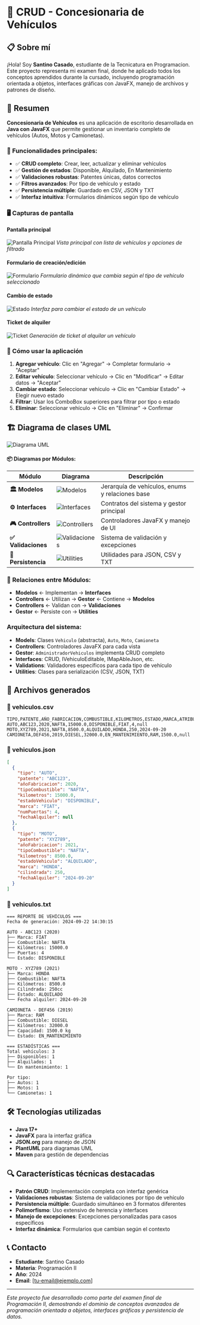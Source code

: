 # 🚗 CRUD - Concesionaria de Vehículos

## 📋 Sobre mí

¡Hola! Soy **Santino Casado**, estudiante de la Tecnicatura en Programacion. Este proyecto representa mi examen final, donde he aplicado todos los conceptos aprendidos durante la cursado,
incluyendo programación orientada a objetos, interfaces gráficas con JavaFX, manejo de archivos y patrones de diseño.

## 📝 Resumen

**Concesionaria de Vehículos** es una aplicación de escritorio desarrollada en **Java con JavaFX** que permite gestionar un inventario completo de vehículos (Autos, Motos y Camionetas).

### 🎯 Funcionalidades principales:

- ✅ **CRUD completo**: Crear, leer, actualizar y eliminar vehículos
- ✅ **Gestión de estados**: Disponible, Alquilado, En Mantenimiento
- ✅ **Validaciones robustas**: Patentes únicas, datos correctos
- ✅ **Filtros avanzados**: Por tipo de vehículo y estado
- ✅ **Persistencia múltiple**: Guardado en CSV, JSON y TXT
- ✅ **Interfaz intuitiva**: Formularios dinámicos según tipo de vehículo

### 🖥️ Capturas de pantalla

#### Pantalla principal

![Pantalla Principal](screenshots/main_view.png)
_Vista principal con lista de vehículos y opciones de filtrado_

#### Formulario de creación/edición

![Formulario](screenshots/formulario_view.png)
_Formulario dinámico que cambia según el tipo de vehículo seleccionado_

#### Cambio de estado

![Estado](screenshots/estado_view.png)
_Interfaz para cambiar el estado de un vehículo_

#### Ticket de alquiler

![Ticket](screenshots/ticket_view.png)
_Generación de ticket al alquilar un vehículo_

### 🚀 Cómo usar la aplicación

1. **Agregar vehículo**: Clic en "Agregar" → Completar formulario → "Aceptar"
2. **Editar vehículo**: Seleccionar vehículo → Clic en "Modificar" → Editar datos → "Aceptar"
3. **Cambiar estado**: Seleccionar vehículo → Clic en "Cambiar Estado" → Elegir nuevo estado
4. **Filtrar**: Usar los ComboBox superiores para filtrar por tipo o estado
5. **Eliminar**: Seleccionar vehículo → Clic en "Eliminar" → Confirmar

## 🏗️ Diagrama de clases UML

![Diagrama UML](uml/UML_General.svg)

#### 📦 Diagramas por Módulos:

| Módulo              | Diagrama                                          | Descripción                                     |
| ------------------- | ------------------------------------------------- | ----------------------------------------------- |
| **🏛️ Modelos**      | ![Modelos](uml/Modelos_Enums.svg)                 | Jerarquía de vehículos, enums y relaciones base |
| **⚙️ Interfaces**   | ![Interfaces](uml/Interfaces_Gestor.svg)          | Contratos del sistema y gestor principal        |
| **🎮 Controllers**  | ![Controllers](uml/Controllers_JavaFX.svg)        | Controladores JavaFX y manejo de UI             |
| **✅ Validaciones** | ![Validaciones](uml/Validaciones_Excepciones.svg) | Sistema de validación y excepciones             |
| **💾 Persistencia** | ![Utilities](uml/Utilities.svg)                   | Utilidades para JSON, CSV y TXT                 |

### 🔗 **Relaciones entre Módulos:**

- **Modelos** ← Implementan → **Interfaces**
- **Controllers** ← Utilizan → **Gestor** ← Contiene → **Modelos**
- **Controllers** ← Validan con → **Validaciones**
- **Gestor** ← Persiste con → **Utilities**

### Arquitectura del sistema:

- **Models**: Clases `Vehiculo` (abstracta), `Auto`, `Moto`, `Camioneta`
- **Controllers**: Controladores JavaFX para cada vista
- **Gestor**: `AdministradorVehiculos` implementa CRUD completo
- **Interfaces**: CRUD, IVehiculoEditable, IMapAbleJson, etc.
- **Validations**: Validadores específicos para cada tipo de vehículo
- **Utilities**: Clases para serialización (CSV, JSON, TXT)

## 📁 Archivos generados

### 📄 vehiculos.csv

```csv
TIPO,PATENTE,AÑO_FABRICACION,COMBUSTIBLE,KILOMETROS,ESTADO,MARCA,ATRIBUTO_ESPECIFICO,FECHA_ALQUILER
AUTO,ABC123,2020,NAFTA,15000.0,DISPONIBLE,FIAT,4,null
MOTO,XYZ789,2021,NAFTA,8500.0,ALQUILADO,HONDA,250,2024-09-20
CAMIONETA,DEF456,2019,DIESEL,32000.0,EN_MANTENIMIENTO,RAM,1500.0,null
```

### 🔧 vehiculos.json

```json
[
  {
    "tipo": "AUTO",
    "patente": "ABC123",
    "añoFabricacion": 2020,
    "tipoCombustible": "NAFTA",
    "kilometros": 15000.0,
    "estadoVehiculo": "DISPONIBLE",
    "marca": "FIAT",
    "numPuertas": 4,
    "fechaAlquiler": null
  },
  {
    "tipo": "MOTO",
    "patente": "XYZ789",
    "añoFabricacion": 2021,
    "tipoCombustible": "NAFTA",
    "kilometros": 8500.0,
    "estadoVehiculo": "ALQUILADO",
    "marca": "HONDA",
    "cilindrada": 250,
    "fechaAlquiler": "2024-09-20"
  }
]
```

### 📝 vehiculos.txt

```
=== REPORTE DE VEHÍCULOS ===
Fecha de generación: 2024-09-22 14:30:15

AUTO - ABC123 (2020)
├── Marca: FIAT
├── Combustible: NAFTA
├── Kilómetros: 15000.0
├── Puertas: 4
└── Estado: DISPONIBLE

MOTO - XYZ789 (2021)
├── Marca: HONDA
├── Combustible: NAFTA
├── Kilómetros: 8500.0
├── Cilindrada: 250cc
├── Estado: ALQUILADO
└── Fecha alquiler: 2024-09-20

CAMIONETA - DEF456 (2019)
├── Marca: RAM
├── Combustible: DIESEL
├── Kilómetros: 32000.0
├── Capacidad: 1500.0 kg
└── Estado: EN_MANTENIMIENTO

=== ESTADÍSTICAS ===
Total vehículos: 3
├── Disponibles: 1
├── Alquilados: 1
└── En mantenimiento: 1

Por tipo:
├── Autos: 1
├── Motos: 1
└── Camionetas: 1
```

## 🛠️ Tecnologías utilizadas

- **Java 17+**
- **JavaFX** para la interfaz gráfica
- **JSON.org** para manejo de JSON
- **PlantUML** para diagramas UML
- **Maven** para gestión de dependencias

## 🔍 Características técnicas destacadas

- **Patrón CRUD**: Implementación completa con interfaz genérica
- **Validaciones robustas**: Sistema de validaciones por tipo de vehículo
- **Persistencia múltiple**: Guardado simultáneo en 3 formatos diferentes
- **Polimorfismo**: Uso extensivo de herencia y interfaces
- **Manejo de excepciones**: Excepciones personalizadas para casos específicos
- **Interfaz dinámica**: Formularios que cambian según el contexto

## 📞 Contacto

- **Estudiante**: Santino Casado
- **Materia**: Programación II
- **Año**: 2024
- **Email**: [tu-email@ejemplo.com]

---

_Este proyecto fue desarrollado como parte del examen final de Programación II, demostrando el dominio de conceptos avanzados de programación orientada a objetos, interfaces gráficas y persistencia de datos._
